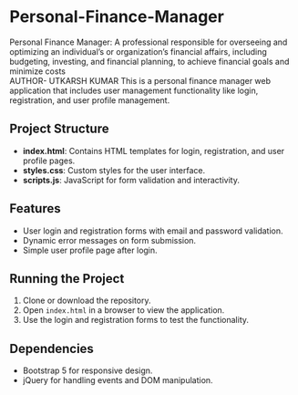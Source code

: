 # Personal-Finance-Manager

Personal Finance Manager: A professional responsible for overseeing and optimizing an individual’s or organization’s financial affairs, including budgeting, investing, and financial planning, to achieve financial goals and minimize costs
<br>
AUTHOR- UTKARSH KUMAR
This is a personal finance manager web application that includes user management functionality like login, registration, and user profile management.

## Project Structure

- **index.html**: Contains HTML templates for login, registration, and user profile pages.
- **styles.css**: Custom styles for the user interface.
- **scripts.js**: JavaScript for form validation and interactivity.

## Features

- User login and registration forms with email and password validation.
- Dynamic error messages on form submission.
- Simple user profile page after login.

## Running the Project

1. Clone or download the repository.
2. Open `index.html` in a browser to view the application.
3. Use the login and registration forms to test the functionality.

## Dependencies

- Bootstrap 5 for responsive design.
- jQuery for handling events and DOM manipulation.

